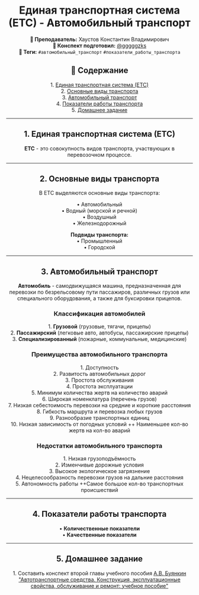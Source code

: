 <h1 align="center">Единая транспортная система (ЕТС) - Автомобильный транспорт</h1>

<p align="center">
<strong>🐙 Преподаватель:</strong> Хаустов Константин Владимирович<br>
<strong>🦁 Конспект подготовил:</strong> <a href="https://t.me/gggggzks">@gggggzks</a><br>
<strong>🌴 Теги:</strong> <code>#автомобильный_транспорт</code> <code>#показатели_работы_транспорта</code>
</p>

<h2 align="center">📕 Содержание</h2>
<p align="center">
1. <a href="#единая-транспортная-система-етс">Единая транспортная система (ЕТС)</a><br>
2. <a href="#основные-виды-транспорта">Основные виды транспорта</a><br>
3. <a href="#автомобильный-транспорт">Автомобильный транспорт</a><br>
4. <a href="#показатели-работы-транспорта">Показатели работы транспорта</a><br>
5. <a href="#домашнее-задание">Домашнее задание</a>
</p>

---

<h2 align="center" id="единая-транспортная-система-етс">1. Единая транспортная система (ЕТС)</h2>

<p align="center">
<strong>ЕТС</strong> - это совокупность видов транспорта, участвующих в перевозочном процессе.
</p>

---

<h2 align="center" id="основные-виды-транспорта">2. Основные виды транспорта</h2>

<p align="center">
В ЕТС выделяются основные виды транспорта:
</p>

<p align="center">
• Автомобильный<br>
• Водный (морской и речной)<br>
• Воздушный<br>
• Железнодорожный
</p>

<p align="center">
<strong>Подвиды транспорта:</strong><br>
• Промышленный<br>
• Городской
</p>

---

<h2 align="center" id="автомобильный-транспорт">3. Автомобильный транспорт</h2>

<p align="center">
<strong>Автомобиль</strong> - самодвижущаяся машина, предназначенная для перевозки по безрельсовому пути пассажиров, различных грузов или специального оборудования, а также для буксировки прицепов.
</p>

<h3 align="center">Классификация автомобилей</h3>

<p align="center">
1. <strong>Грузовой</strong> (грузовые, тягачи, прицепы)<br>
2. <strong>Пассажирский</strong> (легковые авто, автобусы, пассажирские прицепы)<br>
3. <strong>Специализированный</strong> (пожарные, коммунальные, медицинские)
</p>

<h3 align="center">Преимущества автомобильного транспорта</h3>

<p align="center">
1. Доступность<br>
2. Развитость автомобильных дорог<br>
3. Простота обслуживания<br>
4. Простота эксплуатации<br>
5. Минимум количества жертв на количество аварий<br>
6. Широкая номенклатура (перечень грузов)<br>
7. Низкая себестоимость перевозки на средние и короткие расстояния<br>
8. Гибкость маршрута и перевозка любых грузов<br>
9. Разнообразие транспортных единиц<br>
10. Низкая зависимость от погодных условий
++ Наименьшее кол-во жертв на кол-во аварий
</p>


<h3 align="center">Недостатки автомобильного транспорта</h3>

<p align="center">
1. Низкая грузоподъёмность<br>
2. Изменчивые дорожные условия<br>
3. Высокое экологическое загрязнение<br>
4. Нецелесообразность перевозки грузов на дальние расстояния<br>
5. Автономность работы
++Самое большое кол-во транспортных происшествий
</p>

---

<h2 align="center" id="показатели-работы-транспорта">4. Показатели работы транспорта</h2>

<p align="center">
• <strong>Количественные показатели</strong><br>
• <strong>Качественные показатели</strong>
</p>

---

<h2 align="center" id="домашнее-задание">5. Домашнее задание</h2>

<p align="center">
1. Составить конспект второй главы учебного пособия <a href="https://e.lanbook.com/book/193890">A.В. Буянкин "Автотранспортные средства. Конструкция, эксплуатационные свойства, обслуживание и ремонт: учебное пособие"</a>
</p>
